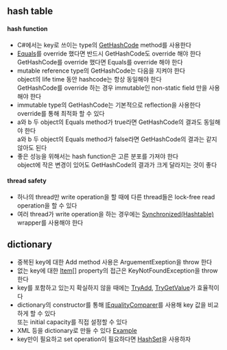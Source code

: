 ## hash table
#### hash function
- C#에서는 key로 쓰이는 type의 [GetHashCode](https://learn.microsoft.com/en-us/dotnet/api/system.object.gethashcode?view=net-9.0) method를 사용한다   
- [Equals](https://learn.microsoft.com/en-us/dotnet/api/system.object.equals?view=net-9.0)를 override 했다면 반드시 GetHashCode도 override 해야 한다   
  GetHashCode를 override 했다면 Equals를 override 해야 한다
- mutable reference type의 GetHashCode는 다음을 지켜야 한다   
  object의 life time 동안 hashcode는 항상 동일해야 한다   
  GetHashCode를 override 하는 경우 immutable인 non-static field 만을 사용해야 한다   
- immutable type의 GetHashCode는 기본적으로 reflection을 사용한다   
  override를 통해 최적화 할 수 있다   
- a와 b 두 object의 Equals method가 true라면 GetHashCode의 결과도 동일해야 한다   
  a와 b 두 object의 Equals method가 false라면 GetHashCode의 결과는 같지 않아도 된다     
- 좋은 성능을 위해서는 hash function은 고른 분포를 가져야 한다   
  object에 작은 변경이 있어도 GetHashCode의 결과가 크게 달라지는 것이 좋다   
#### thread safety
- 하나의 thread만 write operation을 할 때에 다른 thread들은 lock-free read operation을 할 수 있다   
- 여러 thread가 write operation을 하는 경우에는 [Synchronized(Hashtable)](https://learn.microsoft.com/en-us/dotnet/api/system.collections.hashtable.synchronized?view=net-9.0#system-collections-hashtable-synchronized(system-collections-hashtable)) wrapper를 사용해야 한다
## dictionary
- 중복된 key에 대한 Add method 사용은 ArguementExeption을 throw 한다   
- 없는 key에 대한 [Item\[\]](https://learn.microsoft.com/en-us/dotnet/api/system.collections.generic.dictionary-2.item?view=net-7.0) property의 접근은 KeyNotFoundException을 throw 한다   
- key를 포함하고 있는지 확실하지 않을 때에는 [TryAdd](https://learn.microsoft.com/en-us/dotnet/api/system.collections.generic.dictionary-2.tryadd?view=net-9.0), [TryGetValue](https://learn.microsoft.com/en-us/dotnet/api/system.collections.generic.dictionary-2.trygetvalue?view=net-7.0)가 효율적이다
- dictionary의 constructor를 통해 [IEqualityComparer](https://learn.microsoft.com/en-us/dotnet/api/system.collections.generic.iequalitycomparer-1?view=net-7.0)를 사용해 key 값을 비교하게 할 수 있다   
  또는 initial capacity를 직접 설정할 수 있다   
- XML 등을 dictionary로 만들 수 있다 [Example](https://learn.microsoft.com/en-us/dotnet/standard/linq/work-dictionaries-linq-xml)   
- key만이 필요하고 set operation이 필요하다면 [HashSet](https://learn.microsoft.com/en-us/dotnet/fundamentals/runtime-libraries/system-collections-generic-hashset%7Bt%7D)을 사용하자   
